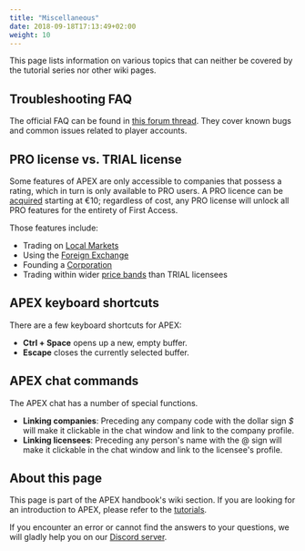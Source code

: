```yaml
---
title: "Miscellaneous"
date: 2018-09-18T17:13:49+02:00
weight: 10
---
```


This page lists information on various topics that can neither be covered by the tutorial series nor other wiki pages.

## Troubleshooting FAQ

The official FAQ can be found in [this forum thread](https://com.prosperousuniverse.com/t/frequently-asked-questions/). They cover known bugs and common issues related to player accounts.

## PRO license vs. TRIAL license

Some features of APEX are only accessible to companies that possess a rating, which in turn is only available to PRO users. A PRO licence can be [acquired](https://hub.prosperousuniverse.com/license/purchase) starting at €10; regardless of cost, any PRO license will unlock all PRO features for the entirety of First Access.

Those features include:  
- Trading on [Local Markets](../../tutorials/local-markets)  
- Using the [Foreign Exchange](../../tutorials/foreign-exchange)  
- Founding a [Corporation](../../tutorials/corporations)  
- Trading within wider [price bands](../commands-list) than TRIAL licensees  

## APEX keyboard shortcuts

There are a few keyboard shortcuts for APEX:  
- **Ctrl + Space** opens up a new, empty buffer.  
- **Escape** closes the currently selected buffer.  

## APEX chat commands

The APEX chat has a number of special functions.  
- **Linking companies**: Preceding any company code with the dollar sign *$* will make it clickable in the chat window and link to the company profile.  
- **Linking licensees**: Preceding any person's name with the @ sign will make it clickable in the chat window and link to the licensee's profile.  


## About this page

This page is part of the APEX handbook's wiki section. If you are looking for an introduction to APEX, please refer to the [tutorials](../../tutorials).

If you encounter an error or cannot find the answers to your questions, we will gladly help you on our [Discord server](https://discordapp.com/invite/G7gj7PT).
